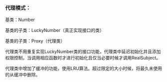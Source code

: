 ### 代理模式：

基类：Number

基类的子类：LuckyNumber（真正实现接口的类）

基类的子类：Proxy（代理类）



代理类不用重复实现LuckyNumber类的接口功能，代理类中延迟初始化并且添加权限控制，当调用相应函数时才进行初始化且仅当必要时候才调用RealSubject。

代理类中增加了缓冲的功能，使用LRU算法。超过限定的大小时候，将最久未使用的从缓冲中删除。







